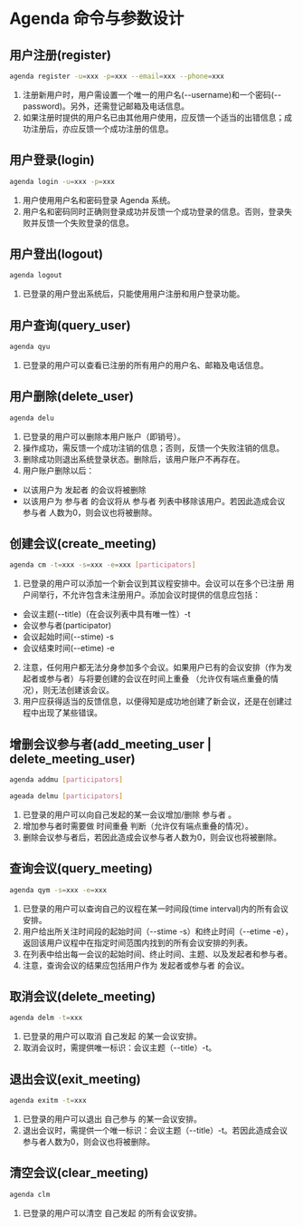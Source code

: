 # Agenda 命令与参数设计

## 用户注册(register)
```bash
agenda register -u=xxx -p=xxx --email=xxx --phone=xxx
```

1. 注册新用户时，用户需设置一个唯一的用户名(--username)和一个密码(--password)。另外，还需登记邮箱及电话信息。
2. 如果注册时提供的用户名已由其他用户使用，应反馈一个适当的出错信息；成功注册后，亦应反馈一个成功注册的信息。

## 用户登录(login)
```bash
agenda login -u=xxx -p=xxx
```

1. 用户使用用户名和密码登录 Agenda 系统。
2. 用户名和密码同时正确则登录成功并反馈一个成功登录的信息。否则，登录失败并反馈一个失败登录的信息。

## 用户登出(logout)
```bash
agenda logout
```

1. 已登录的用户登出系统后，只能使用用户注册和用户登录功能。

## 用户查询(query_user)
```bash
agenda qyu
```

1. 已登录的用户可以查看已注册的所有用户的用户名、邮箱及电话信息。

## 用户删除(delete_user)
```bash
agenda delu
```

1. 已登录的用户可以删除本用户账户（即销号）。
2. 操作成功，需反馈一个成功注销的信息；否则，反馈一个失败注销的信息。
3. 删除成功则退出系统登录状态。删除后，该用户账户不再存在。
4. 用户账户删除以后：
  * 以该用户为 发起者 的会议将被删除
  * 以该用户为 参与者 的会议将从 参与者 列表中移除该用户。若因此造成会议 参与者 人数为0，则会议也将被删除。

## 创建会议(create_meeting)
```bash
agenda cm -t=xxx -s=xxx -e=xxx [participators]
```

1. 已登录的用户可以添加一个新会议到其议程安排中。会议可以在多个已注册 用户间举行，不允许包含未注册用户。添加会议时提供的信息应包括：
  * 会议主题(--title)（在会议列表中具有唯一性）-t
  * 会议参与者(participator)
  * 会议起始时间(--stime) -s
  * 会议结束时间(--etime) -e
2. 注意，任何用户都无法分身参加多个会议。如果用户已有的会议安排（作为发起者或参与者）与将要创建的会议在时间上重叠 （允许仅有端点重叠的情况），则无法创建该会议。
3. 用户应获得适当的反馈信息，以便得知是成功地创建了新会议，还是在创建过程中出现了某些错误。

## 增删会议参与者(add_meeting_user | delete_meeting_user)
```bash
agenda addmu [participators]
```
```bash
ageada delmu [participators]
```
1. 已登录的用户可以向自己发起的某一会议增加/删除 参与者 。
2. 增加参与者时需要做 时间重叠 判断（允许仅有端点重叠的情况）。
3. 删除会议参与者后，若因此造成会议参与者人数为0，则会议也将被删除。

## 查询会议(query_meeting)
```bash
agenda qym -s=xxx -e=xxx
```

1. 已登录的用户可以查询自己的议程在某一时间段(time interval)内的所有会议安排。
2. 用户给出所关注时间段的起始时间（--stime -s）和终止时间（--etime -e），返回该用户议程中在指定时间范围内找到的所有会议安排的列表。
3. 在列表中给出每一会议的起始时间、终止时间、主题、以及发起者和参与者。
4. 注意，查询会议的结果应包括用户作为 发起者或参与者 的会议。

## 取消会议(delete_meeting)
```bash
agenda delm -t=xxx
```

1. 已登录的用户可以取消 自己发起 的某一会议安排。
2. 取消会议时，需提供唯一标识：会议主题（--title）-t。

## 退出会议(exit_meeting)
```bash
agenda exitm -t=xxx
```

1. 已登录的用户可以退出 自己参与 的某一会议安排。
2. 退出会议时，需提供一个唯一标识：会议主题（--title）-t。若因此造成会议参与者人数为0，则会议也将被删除。

## 清空会议(clear_meeting)
```bash
agenda clm
```

1. 已登录的用户可以清空 自己发起 的所有会议安排。